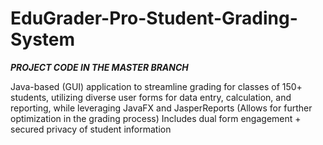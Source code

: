 # EduGrader-Pro-Student-Grading-System
***PROJECT CODE IN THE MASTER BRANCH***

 Java-based (GUI) application to streamline grading for classes of 150+ students, utilizing diverse user forms for data entry, calculation, and reporting, while leveraging JavaFX and JasperReports (Allows for further optimization in the grading process)
 Includes dual form engagement + secured privacy of student information

